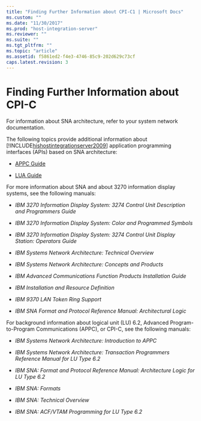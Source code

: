 ```yaml
---
title: "Finding Further Information about CPI-C1 | Microsoft Docs"
ms.custom: ""
ms.date: "11/30/2017"
ms.prod: "host-integration-server"
ms.reviewer: ""
ms.suite: ""
ms.tgt_pltfrm: ""
ms.topic: "article"
ms.assetid: f5861ed2-f4e3-4746-85c9-202d629c73cf
caps.latest.revision: 3
---
```

# Finding Further Information about CPI-C
For information about SNA architecture, refer to your system network documentation.  
  
 The following topics provide additional information about [!INCLUDE[hishostintegrationserver2009](../includes/hishostintegrationserver2009-md.md)] application programming interfaces (APIs) based on SNA architecture:  
  
-   [APPC Guide](../core/appc-guide1.md)  
  
-   [LUA Guide](../core/lua-guide2.md)  
  
 For more information about SNA and about 3270 information display systems, see the following manuals:  
  
-   *IBM 3270 Information Display System: 3274 Control Unit Description and Programmers Guide*  
  
-   *IBM 3270 Information Display System: Color and Programmed Symbols*  
  
-   *IBM 3270 Information Display System: 3274 Control Unit Display Station: Operators Guide*  
  
-   *IBM Systems Network Architecture: Technical Overview*  
  
-   *IBM Systems Network Architecture: Concepts and Products*  
  
-   *IBM Advanced Communications Function Products Installation Guide*  
  
-   *IBM Installation and Resource Definition*  
  
-   *IBM 9370 LAN Token Ring Support*  
  
-   *IBM SNA Format and Protocol Reference Manual: Architectural Logic*  
  
 For background information about logical unit (LU) 6.2, Advanced Program-to-Program Communications (APPC), or CPI-C, see the following manuals:  
  
-   *IBM Systems Network Architecture: Introduction to APPC*  
  
-   *IBM Systems Network Architecture: Transaction Programmers Reference Manual for LU Type 6.2*  
  
-   *IBM SNA: Format and Protocol Reference Manual: Architecture Logic for LU Type 6.2*  
  
-   *IBM SNA: Formats*  
  
-   *IBM SNA: Technical Overview*  
  
-   *IBM SNA: ACF/VTAM Programming for LU Type 6.2*